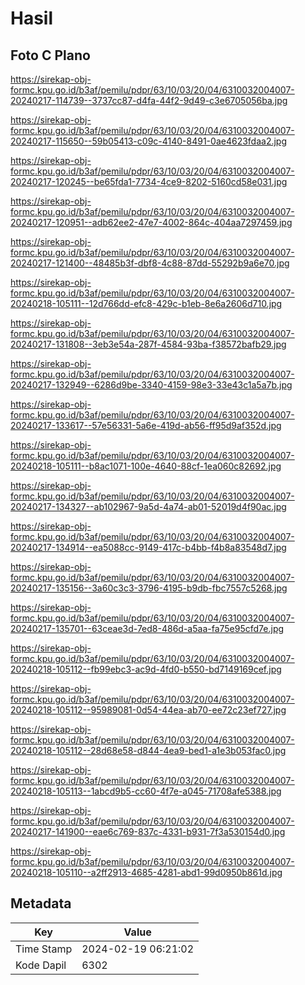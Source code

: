 # Hasil

## Foto C Plano

https://sirekap-obj-formc.kpu.go.id/b3af/pemilu/pdpr/63/10/03/20/04/6310032004007-20240217-114739--3737cc87-d4fa-44f2-9d49-c3e6705056ba.jpg

https://sirekap-obj-formc.kpu.go.id/b3af/pemilu/pdpr/63/10/03/20/04/6310032004007-20240217-115650--59b05413-c09c-4140-8491-0ae4623fdaa2.jpg

https://sirekap-obj-formc.kpu.go.id/b3af/pemilu/pdpr/63/10/03/20/04/6310032004007-20240217-120245--be65fda1-7734-4ce9-8202-5160cd58e031.jpg

https://sirekap-obj-formc.kpu.go.id/b3af/pemilu/pdpr/63/10/03/20/04/6310032004007-20240217-120951--adb62ee2-47e7-4002-864c-404aa7297459.jpg

https://sirekap-obj-formc.kpu.go.id/b3af/pemilu/pdpr/63/10/03/20/04/6310032004007-20240217-121400--48485b3f-dbf8-4c88-87dd-55292b9a6e70.jpg

https://sirekap-obj-formc.kpu.go.id/b3af/pemilu/pdpr/63/10/03/20/04/6310032004007-20240218-105111--12d766dd-efc8-429c-b1eb-8e6a2606d710.jpg

https://sirekap-obj-formc.kpu.go.id/b3af/pemilu/pdpr/63/10/03/20/04/6310032004007-20240217-131808--3eb3e54a-287f-4584-93ba-f38572bafb29.jpg

https://sirekap-obj-formc.kpu.go.id/b3af/pemilu/pdpr/63/10/03/20/04/6310032004007-20240217-132949--6286d9be-3340-4159-98e3-33e43c1a5a7b.jpg

https://sirekap-obj-formc.kpu.go.id/b3af/pemilu/pdpr/63/10/03/20/04/6310032004007-20240217-133617--57e56331-5a6e-419d-ab56-ff95d9af352d.jpg

https://sirekap-obj-formc.kpu.go.id/b3af/pemilu/pdpr/63/10/03/20/04/6310032004007-20240218-105111--b8ac1071-100e-4640-88cf-1ea060c82692.jpg

https://sirekap-obj-formc.kpu.go.id/b3af/pemilu/pdpr/63/10/03/20/04/6310032004007-20240217-134327--ab102967-9a5d-4a74-ab01-52019d4f90ac.jpg

https://sirekap-obj-formc.kpu.go.id/b3af/pemilu/pdpr/63/10/03/20/04/6310032004007-20240217-134914--ea5088cc-9149-417c-b4bb-f4b8a83548d7.jpg

https://sirekap-obj-formc.kpu.go.id/b3af/pemilu/pdpr/63/10/03/20/04/6310032004007-20240217-135156--3a60c3c3-3796-4195-b9db-fbc7557c5268.jpg

https://sirekap-obj-formc.kpu.go.id/b3af/pemilu/pdpr/63/10/03/20/04/6310032004007-20240217-135701--63ceae3d-7ed8-486d-a5aa-fa75e95cfd7e.jpg

https://sirekap-obj-formc.kpu.go.id/b3af/pemilu/pdpr/63/10/03/20/04/6310032004007-20240218-105112--fb99ebc3-ac9d-4fd0-b550-bd7149169cef.jpg

https://sirekap-obj-formc.kpu.go.id/b3af/pemilu/pdpr/63/10/03/20/04/6310032004007-20240218-105112--95989081-0d54-44ea-ab70-ee72c23ef727.jpg

https://sirekap-obj-formc.kpu.go.id/b3af/pemilu/pdpr/63/10/03/20/04/6310032004007-20240218-105112--28d68e58-d844-4ea9-bed1-a1e3b053fac0.jpg

https://sirekap-obj-formc.kpu.go.id/b3af/pemilu/pdpr/63/10/03/20/04/6310032004007-20240218-105113--1abcd9b5-cc60-4f7e-a045-71708afe5388.jpg

https://sirekap-obj-formc.kpu.go.id/b3af/pemilu/pdpr/63/10/03/20/04/6310032004007-20240217-141900--eae6c769-837c-4331-b931-7f3a530154d0.jpg

https://sirekap-obj-formc.kpu.go.id/b3af/pemilu/pdpr/63/10/03/20/04/6310032004007-20240218-105110--a2ff2913-4685-4281-abd1-99d0950b861d.jpg


## Metadata

| Key        | Value               |
| ---------- | ------------------- |
| Time Stamp | 2024-02-19 06:21:02 |
| Kode Dapil | 6302                |



